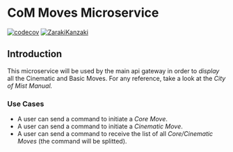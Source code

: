 # CoM Moves Microservice

[![codecov](https://codecov.io/gh/ZarakiKanzaki/ProjectAthenaMovesMicroservice/branch/main/graph/badge.svg?token=X0BGHSLS4G)](https://codecov.io/gh/ZarakiKanzaki/ProjectAthenaMovesMicroservice) [![ZarakiKanzaki](https://circleci.com/gh/ZarakiKanzaki/ProjectAthenaMovesMicroservice.svg?style=svg)](https://app.circleci.com/pipelines/github/ZarakiKanzaki/ProjectAthenaMovesMicroservice)


## Introduction

This microservice will be used by the main api gateway in order to *display* all the Cinematic and Basic Moves. For any reference, take a look at the *City of Mist Manual.*

### Use Cases

- A user can send a command to initiate a *Core Move*.
- A user can send a command to initiate a *Cinematic Move*.
- A user can send a command to receive the list of all *Core/Cinematic Moves* (the command will be splitted).
